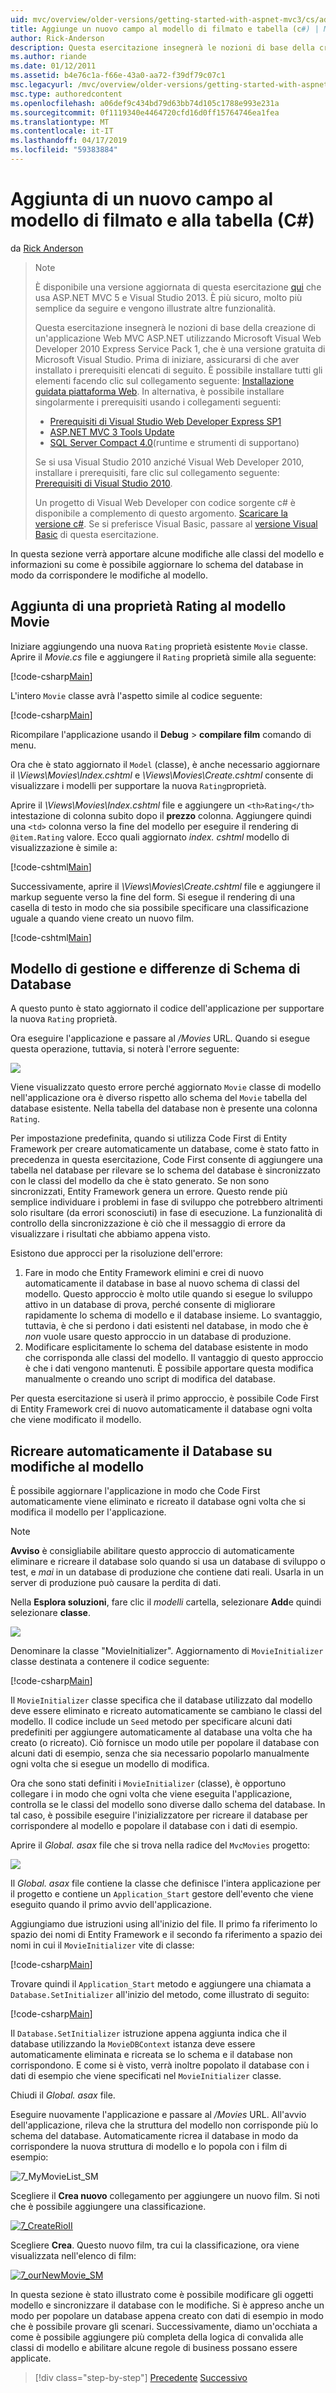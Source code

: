 ```yaml
---
uid: mvc/overview/older-versions/getting-started-with-aspnet-mvc3/cs/adding-a-new-field
title: Aggiunge un nuovo campo al modello di filmato e tabella (c#) | Microsoft Docs
author: Rick-Anderson
description: Questa esercitazione insegnerà le nozioni di base della creazione di un'applicazione Web MVC ASP.NET utilizzando Microsoft Visual Web Developer 2010 Express Service Pack 1, ovvero...
ms.author: riande
ms.date: 01/12/2011
ms.assetid: b4e76c1a-f66e-43a0-aa72-f39df79c07c1
msc.legacyurl: /mvc/overview/older-versions/getting-started-with-aspnet-mvc3/cs/adding-a-new-field
msc.type: authoredcontent
ms.openlocfilehash: a06def9c434bd79d63bb74d105c1788e993e231a
ms.sourcegitcommit: 0f1119340e4464720cfd16d0ff15764746ea1fea
ms.translationtype: MT
ms.contentlocale: it-IT
ms.lasthandoff: 04/17/2019
ms.locfileid: "59383884"
---
```

# <a name="adding-a-new-field-to-the-movie-model-and-table-c"></a>Aggiunta di un nuovo campo al modello di filmato e alla tabella (C#)

da [Rick Anderson]((https://twitter.com/RickAndMSFT))

> > [!NOTE]
> > È disponibile una versione aggiornata di questa esercitazione [qui](../../../getting-started/introduction/getting-started.md) che usa ASP.NET MVC 5 e Visual Studio 2013. È più sicuro, molto più semplice da seguire e vengono illustrate altre funzionalità.
> 
> 
> Questa esercitazione insegnerà le nozioni di base della creazione di un'applicazione Web MVC ASP.NET utilizzando Microsoft Visual Web Developer 2010 Express Service Pack 1, che è una versione gratuita di Microsoft Visual Studio. Prima di iniziare, assicurarsi di che aver installato i prerequisiti elencati di seguito. È possibile installare tutti gli elementi facendo clic sul collegamento seguente: [Installazione guidata piattaforma Web](https://www.microsoft.com/web/gallery/install.aspx?appid=VWD2010SP1Pack). In alternativa, è possibile installare singolarmente i prerequisiti usando i collegamenti seguenti:
> 
> - [Prerequisiti di Visual Studio Web Developer Express SP1](https://www.microsoft.com/web/gallery/install.aspx?appid=VWD2010SP1Pack)
> - [ASP.NET MVC 3 Tools Update](https://www.microsoft.com/web/gallery/install.aspx?appsxml=&amp;appid=MVC3)
> - [SQL Server Compact 4.0](https://www.microsoft.com/web/gallery/install.aspx?appid=SQLCE;SQLCEVSTools_4_0)(runtime e strumenti di supportano)
> 
> Se si usa Visual Studio 2010 anziché Visual Web Developer 2010, installare i prerequisiti, fare clic sul collegamento seguente: [Prerequisiti di Visual Studio 2010](https://www.microsoft.com/web/gallery/install.aspx?appsxml=&amp;appid=VS2010SP1Pack).
> 
> Un progetto di Visual Web Developer con codice sorgente c# è disponibile a complemento di questo argomento. [Scaricare la versione c#](https://code.msdn.microsoft.com/Introduction-to-MVC-3-10d1b098). Se si preferisce Visual Basic, passare al [versione Visual Basic](../vb/intro-to-aspnet-mvc-3.md) di questa esercitazione.


In questa sezione verrà apportare alcune modifiche alle classi del modello e informazioni su come è possibile aggiornare lo schema del database in modo da corrispondere le modifiche al modello.

## <a name="adding-a-rating-property-to-the-movie-model"></a>Aggiunta di una proprietà Rating al modello Movie

Iniziare aggiungendo una nuova `Rating` proprietà esistente `Movie` classe. Aprire il *Movie.cs* file e aggiungere il `Rating` proprietà simile alla seguente:

[!code-csharp[Main](adding-a-new-field/samples/sample1.cs)]

L'intero `Movie` classe avrà l'aspetto simile al codice seguente:

[!code-csharp[Main](adding-a-new-field/samples/sample2.cs)]

Ricompilare l'applicazione usando il **Debug** &gt; **compilare film** comando di menu.

Ora che è stato aggiornato il `Model` (classe), è anche necessario aggiornare il *\Views\Movies\Index.cshtml* e *\Views\Movies\Create.cshtml* consente di visualizzare i modelli per supportare la nuova `Rating`proprietà.

Aprire il *\Views\Movies\Index.cshtml* file e aggiungere un `<th>Rating</th>` intestazione di colonna subito dopo il **prezzo** colonna. Aggiungere quindi una `<td>` colonna verso la fine del modello per eseguire il rendering di `@item.Rating` valore. Ecco quali aggiornato *index. cshtml* modello di visualizzazione è simile a:

[!code-cshtml[Main](adding-a-new-field/samples/sample3.cshtml)]

Successivamente, aprire il *\Views\Movies\Create.cshtml* file e aggiungere il markup seguente verso la fine del form. Si esegue il rendering di una casella di testo in modo che sia possibile specificare una classificazione uguale a quando viene creato un nuovo film.

[!code-cshtml[Main](adding-a-new-field/samples/sample4.cshtml)]

## <a name="managing-model-and-database-schema-differences"></a>Modello di gestione e differenze di Schema di Database

A questo punto è stato aggiornato il codice dell'applicazione per supportare la nuova `Rating` proprietà.

Ora eseguire l'applicazione e passare al */Movies* URL. Quando si esegue questa operazione, tuttavia, si noterà l'errore seguente:

![](adding-a-new-field/_static/image1.png)

Viene visualizzato questo errore perché aggiornato `Movie` classe di modello nell'applicazione ora è diverso rispetto allo schema del `Movie` tabella del database esistente. Nella tabella del database non è presente una colonna `Rating`.

Per impostazione predefinita, quando si utilizza Code First di Entity Framework per creare automaticamente un database, come è stato fatto in precedenza in questa esercitazione, Code First consente di aggiungere una tabella nel database per rilevare se lo schema del database è sincronizzato con le classi del modello da che è stato generato. Se non sono sincronizzati, Entity Framework genera un errore. Questo rende più semplice individuare i problemi in fase di sviluppo che potrebbero altrimenti solo risultare (da errori sconosciuti) in fase di esecuzione. La funzionalità di controllo della sincronizzazione è ciò che il messaggio di errore da visualizzare i risultati che abbiamo appena visto.

Esistono due approcci per la risoluzione dell'errore:

1. Fare in modo che Entity Framework elimini e crei di nuovo automaticamente il database in base al nuovo schema di classi del modello. Questo approccio è molto utile quando si esegue lo sviluppo attivo in un database di prova, perché consente di migliorare rapidamente lo schema di modello e il database insieme. Lo svantaggio, tuttavia, è che si perdono i dati esistenti nel database, in modo che è *non* vuole usare questo approccio in un database di produzione.
2. Modificare esplicitamente lo schema del database esistente in modo che corrisponda alle classi del modello. Il vantaggio di questo approccio è che i dati vengono mantenuti. È possibile apportare questa modifica manualmente o creando uno script di modifica del database.

Per questa esercitazione si userà il primo approccio, è possibile Code First di Entity Framework crei di nuovo automaticamente il database ogni volta che viene modificato il modello.

## <a name="automatically-re-creating-the-database-on-model-changes"></a>Ricreare automaticamente il Database su modifiche al modello

È possibile aggiornare l'applicazione in modo che Code First automaticamente viene eliminato e ricreato il database ogni volta che si modifica il modello per l'applicazione.

> [!NOTE] 
> 
> **Avviso** è consigliabile abilitare questo approccio di automaticamente eliminare e ricreare il database solo quando si usa un database di sviluppo o test, e *mai* in un database di produzione che contiene dati reali. Usarla in un server di produzione può causare la perdita di dati.


Nella **Esplora soluzioni**, fare clic il *modelli* cartella, selezionare **Add**e quindi selezionare **classe**.

![](adding-a-new-field/_static/image2.png)

Denominare la classe "MovieInitializer". Aggiornamento di `MovieInitializer` classe destinata a contenere il codice seguente:

[!code-csharp[Main](adding-a-new-field/samples/sample5.cs)]

Il `MovieInitializer` classe specifica che il database utilizzato dal modello deve essere eliminato e ricreato automaticamente se cambiano le classi del modello. Il codice include un `Seed` metodo per specificare alcuni dati predefiniti per aggiungere automaticamente al database una volta che ha creato (o ricreato). Ciò fornisce un modo utile per popolare il database con alcuni dati di esempio, senza che sia necessario popolarlo manualmente ogni volta che si esegue un modello di modifica.

Ora che sono stati definiti i `MovieInitializer` (classe), è opportuno collegare i in modo che ogni volta che viene eseguita l'applicazione, controlla se le classi del modello sono diverse dallo schema del database. In tal caso, è possibile eseguire l'inizializzatore per ricreare il database per corrispondere al modello e popolare il database con i dati di esempio.

Aprire il *Global. asax* file che si trova nella radice del `MvcMovies` progetto:

[![](adding-a-new-field/_static/image4.png)](adding-a-new-field/_static/image3.png)

Il *Global. asax* file contiene la classe che definisce l'intera applicazione per il progetto e contiene un `Application_Start` gestore dell'evento che viene eseguito quando il primo avvio dell'applicazione.

Aggiungiamo due istruzioni using all'inizio del file. Il primo fa riferimento lo spazio dei nomi di Entity Framework e il secondo fa riferimento a spazio dei nomi in cui il `MovieInitializer` vite di classe:

[!code-csharp[Main](adding-a-new-field/samples/sample6.cs)]

Trovare quindi il `Application_Start` metodo e aggiungere una chiamata a `Database.SetInitializer` all'inizio del metodo, come illustrato di seguito:

[!code-csharp[Main](adding-a-new-field/samples/sample7.cs)]

Il `Database.SetInitializer` istruzione appena aggiunta indica che il database utilizzando la `MovieDBContext` istanza deve essere automaticamente eliminata e ricreata se lo schema e il database non corrispondono. E come si è visto, verrà inoltre popolato il database con i dati di esempio che viene specificati nel `MovieInitializer` classe.

Chiudi il *Global. asax* file.

Eseguire nuovamente l'applicazione e passare al */Movies* URL. All'avvio dell'applicazione, rileva che la struttura del modello non corrisponde più lo schema del database. Automaticamente ricrea il database in modo da corrispondere la nuova struttura di modello e lo popola con i film di esempio:

![7_MyMovieList_SM](adding-a-new-field/_static/image5.png)

Scegliere il **Crea nuovo** collegamento per aggiungere un nuovo film. Si noti che è possibile aggiungere una classificazione.

[![7_CreateRioII](adding-a-new-field/_static/image7.png)](adding-a-new-field/_static/image6.png)

Scegliere **Crea**. Questo nuovo film, tra cui la classificazione, ora viene visualizzata nell'elenco di film:

[![7_ourNewMovie_SM](adding-a-new-field/_static/image9.png)](adding-a-new-field/_static/image8.png)

In questa sezione è stato illustrato come è possibile modificare gli oggetti modello e sincronizzare il database con le modifiche. Si è appreso anche un modo per popolare un database appena creato con dati di esempio in modo che è possibile provare gli scenari. Successivamente, diamo un'occhiata a come è possibile aggiungere più completa della logica di convalida alle classi di modello e abilitare alcune regole di business possano essere applicate.

> [!div class="step-by-step"]
> [Precedente](examining-the-edit-methods-and-edit-view.md)
> [Successivo](adding-validation-to-the-model.md)
